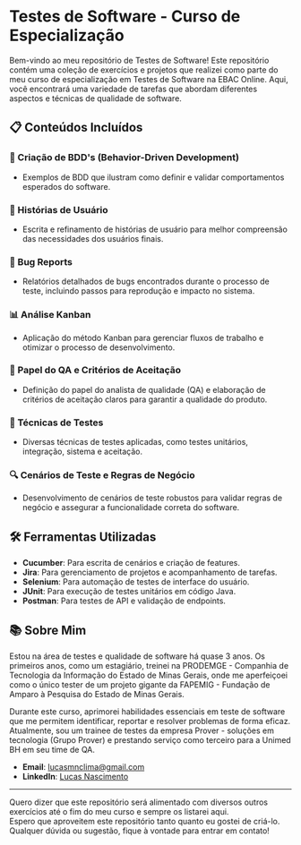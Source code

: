 # Testes de Software - Curso de Especialização

Bem-vindo ao meu repositório de Testes de Software! Este repositório contém uma coleção de exercícios e projetos que realizei como parte do meu curso de especialização em Testes de Software na EBAC Online. Aqui, você encontrará uma variedade de tarefas que abordam diferentes aspectos e técnicas de qualidade de software.

## 📋 Conteúdos Incluídos

### 📝 Criação de BDD's (Behavior-Driven Development)
- Exemplos de BDD que ilustram como definir e validar comportamentos esperados do software.

### 📖 Histórias de Usuário
- Escrita e refinamento de histórias de usuário para melhor compreensão das necessidades dos usuários finais.

### 🐞 Bug Reports
- Relatórios detalhados de bugs encontrados durante o processo de teste, incluindo passos para reprodução e impacto no sistema.

### 📊 Análise Kanban
- Aplicação do método Kanban para gerenciar fluxos de trabalho e otimizar o processo de desenvolvimento.

### 🎯 Papel do QA e Critérios de Aceitação
- Definição do papel do analista de qualidade (QA) e elaboração de critérios de aceitação claros para garantir a qualidade do produto.

### 🚀 Técnicas de Testes
- Diversas técnicas de testes aplicadas, como testes unitários, integração, sistema e aceitação.

### 🔍 Cenários de Teste e Regras de Negócio
- Desenvolvimento de cenários de teste robustos para validar regras de negócio e assegurar a funcionalidade correta do software.

## 🛠️ Ferramentas Utilizadas
- **Cucumber**: Para escrita de cenários e criação de features.
- **Jira**: Para gerenciamento de projetos e acompanhamento de tarefas.
- **Selenium**: Para automação de testes de interface do usuário.
- **JUnit**: Para execução de testes unitários em código Java.
- **Postman**: Para testes de API e validação de endpoints.

## 📚 Sobre Mim

Estou na área de testes e qualidade de software há quase 3 anos. Os primeiros anos, como um estagiário, treinei na PRODEMGE - Companhia de Tecnologia da Informação do Estado de Minas Gerais, onde me aperfeiçoei como o único tester de um projeto gigante da FAPEMIG - Fundação de Amparo à Pesquisa do Estado de Minas Gerais. 

Durante este curso, aprimorei habilidades essenciais em teste de software que me permitem identificar, reportar e resolver problemas de forma eficaz. Atualmente, sou um trainee de testes da empresa Prover - soluções em tecnologia (Grupo Prover) e prestando serviço como terceiro para a Unimed BH em seu time de QA.

- **Email**: [lucasmnclima@gmail.com](lucasmnclima@gmail.com)
- **LinkedIn**: [Lucas Nascimento](https://www.linkedin.com/in/lucasmnclima/)

---

Quero dizer que este repositório será alimentado com diversos outros exercícios até o fim do meu curso e sempre os listarei aqui.  
Espero que aproveitem este repositório tanto quanto eu gostei de criá-lo. Qualquer dúvida ou sugestão, fique à vontade para entrar em contato!
